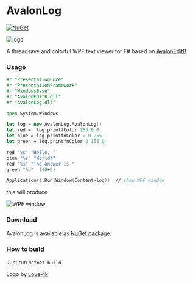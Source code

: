 # AvalonLog
[![NuGet](https://img.shields.io/nuget/v/AvalonLog.svg)](https://nuget.org/packages/AvalonLog) 

![logo](https://raw.githubusercontent.com/goswinr/AvalonLog/main/Doc/logo400.png)

 A threadsave and colorful WPF text viewer for F# based on [AvalonEditB](https://github.com/goswinr/AvalonEditB)

### Usage
```fsharp
#r "PresentationCore"
#r "PresentationFramework"
#r "WindowsBase"
#r "AvalonEditB.dll" 
#r "AvalonLog.dll"

open System.Windows

let log = new AvalonLog.AvalonLog() 
let red =  log.printfColor 255 0 0
let blue = log.printfnColor 0 0 255
let green = log.printfnColor 0 155 0

red "%s" "Hello, "
blue "%s" "World!"
red "%s" "The answer is "
green "%d"  (40+2)

Application().Run(Window(Content=log))  // show WPF window
```
this will produce 

![WPF window](https://raw.githubusercontent.com/goswinr/AvalonLog/main/Doc/HelloWorld.png)

 
### Download

AvalonLog is available as [NuGet package](https://www.nuget.org/packages/AvalonLog). 

### How to build

Just run `dotnet build` 
 
 Logo by [LovePik](https://lovepik.com/image-401268798/crystal-parrot-side-cartoon.html)
